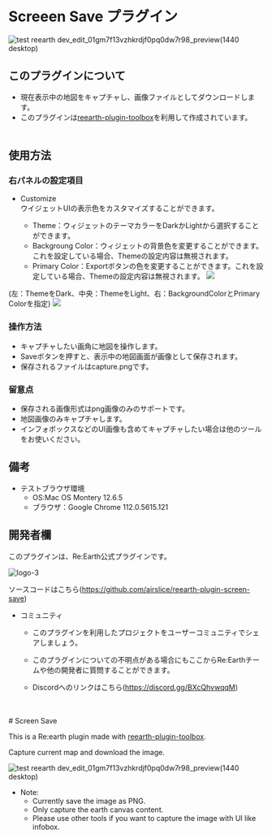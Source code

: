 # Screeen Save プラグイン

![test reearth dev_edit_01gm7f13vzhkrdjf0pq0dw7r98_preview(1440 desktop)](https://user-images.githubusercontent.com/21994748/207515171-46771629-d3cc-4aba-8e7b-a480c08f3ec7.png)

## このプラグインについて
- 現在表示中の地図をキャプチャし、画像ファイルとしてダウンロードします。<br>
- このプラグインは[reearth-plugin-toolbox](https://github.com/airslice/reearth-plugin-toolbox)を利用して作成されています。<br>
　
## 使用方法
### 右パネルの設定項目
- Customize <br>
    ウイジェットUIの表示色をカスタマイズすることができます。<br>

  - Theme：ウィジェットのテーマカラーをDarkかLightから選択することができます。
  - Backgroung Color：ウィジェットの背景色を変更することができます。これを設定している場合、Themeの設定内容は無視されます。
  - Primary Color：Exportボタンの色を変更することができます。これを設定している場合、Themeの設定内容は無視されます。
    <img src="https://github.com/nbayashi/test_tile/assets/13118515/78e70215-89f2-488f-a50f-f38b9b35a2c9">

(左：ThemeをDark、中央：ThemeをLight、右：BackgroundColorとPrimary Colorを指定)
    ![](https://github.com/nbayashi/test_tile/assets/13118515/644a8744-9790-4737-a626-f363dffb2420)

### 操作方法
- キャプチャしたい画角に地図を操作します。
- Saveボタンを押すと、表示中の地図画面が画像として保存されます。
- 保存されるファイルはcapture.pngです。

### 留意点
- 保存される画像形式はpng画像のみのサポートです。
- 地図画像のみキャプチャします。
- インフォボックスなどのUI画像も含めてキャプチャしたい場合は他のツールをお使いください。


## 備考
- テストブラウザ環境
  - OS:Mac OS Montery 12.6.5
  - ブラウザ：Google Chrome 112.0.5615.121

## 開発者欄

このプラグインは、Re:Earth公式プラグインです。

![logo-3](https://github.com/nbayashi/test_tile/assets/13118515/1d6b6b67-936d-465b-b78d-8939401b8520)


ソースコードはこちら(https://github.com/airslice/reearth-plugin-screen-save)

- コミュニティ

  - このプラグインを利用したプロジェクトをユーザーコミュニティでシェアしましょう。

  - このプラグインについての不明点がある場合にもここからRe:Earthチームや他の開発者に質問することができます。

  - Discordへのリンクはこちら(https://discord.gg/BXcQhvwqqM)
<br>
<br>
# Screen Save

This is a Re:earth plugin made with [reearth-plugin-toolbox](https://github.com/airslice/reearth-plugin-toolbox).

Capture current map and download the image.

![test reearth dev_edit_01gm7f13vzhkrdjf0pq0dw7r98_preview(1440 desktop)](https://user-images.githubusercontent.com/21994748/207515171-46771629-d3cc-4aba-8e7b-a480c08f3ec7.png)


- Note:
  - Currently save the image as PNG.
  - Only capture the earth canvas content.
  - Please use other tools if you want to capture the image with UI like infobox.
